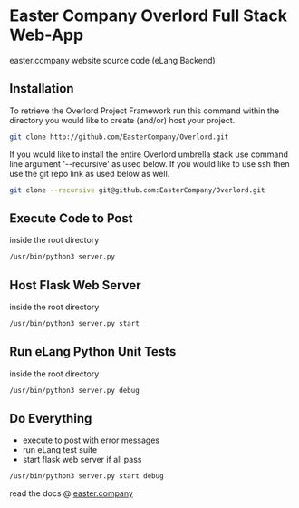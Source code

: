 # Easter Company Overlord Full Stack Web-App

easter.company website source code (eLang Backend)

## Installation

To retrieve the Overlord Project Framework run this command within the directory you would like to create (and/or) host your project.

```bash
git clone http://github.com/EasterCompany/Overlord.git
```

If you would like to install the entire Overlord umbrella stack use command line argument '--recursive' as used below.
If you would like to use ssh then use the git repo link as used below as well.

```bash
git clone --recursive git@github.com:EasterCompany/Overlord.git
```

## Execute Code to Post

inside the root directory

```bash
/usr/bin/python3 server.py
```

## Host Flask Web Server

inside the root directory

```bash
/usr/bin/python3 server.py start
```

## Run eLang Python Unit Tests

inside the root directory

```bash
/usr/bin/python3 server.py debug
```

## Do Everything

- execute to post with error messages
- run eLang test suite
- start flask web server if all pass

```bash
/usr/bin/python3 server.py start debug
```

read the docs @ [easter.company](https://www.easter.company/)
